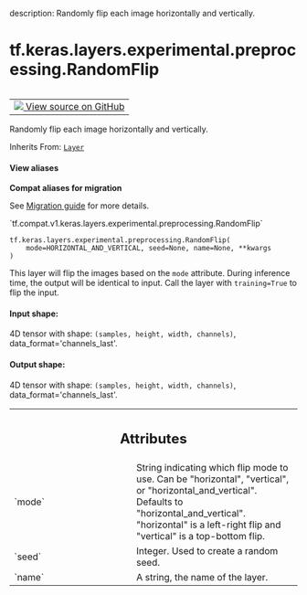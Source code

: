 description: Randomly flip each image horizontally and vertically.

<div itemscope itemtype="http://developers.google.com/ReferenceObject">
<meta itemprop="name" content="tf.keras.layers.experimental.preprocessing.RandomFlip" />
<meta itemprop="path" content="Stable" />
<meta itemprop="property" content="__init__"/>
<meta itemprop="property" content="__new__"/>
</div>

# tf.keras.layers.experimental.preprocessing.RandomFlip

<!-- Insert buttons and diff -->

<table class="tfo-notebook-buttons tfo-api nocontent" align="left">
<td>
  <a target="_blank" href="https://github.com/tensorflow/tensorflow/blob/r2.3/tensorflow/python/keras/layers/preprocessing/image_preprocessing.py#L349-L424">
    <img src="https://www.tensorflow.org/images/GitHub-Mark-32px.png" />
    View source on GitHub
  </a>
</td>
</table>



Randomly flip each image horizontally and vertically.

Inherits From: [`Layer`](../../../../../tf/keras/layers/Layer.md)

<section class="expandable">
  <h4 class="showalways">View aliases</h4>
  <p>
<b>Compat aliases for migration</b>
<p>See
<a href="https://www.tensorflow.org/guide/migrate">Migration guide</a> for
more details.</p>
<p>`tf.compat.v1.keras.layers.experimental.preprocessing.RandomFlip`</p>
</p>
</section>

<pre class="devsite-click-to-copy prettyprint lang-py tfo-signature-link">
<code>tf.keras.layers.experimental.preprocessing.RandomFlip(
    mode=HORIZONTAL_AND_VERTICAL, seed=None, name=None, **kwargs
)
</code></pre>



<!-- Placeholder for "Used in" -->

This layer will flip the images based on the `mode` attribute.
During inference time, the output will be identical to input. Call the layer
with `training=True` to flip the input.

#### Input shape:

4D tensor with shape:
`(samples, height, width, channels)`, data_format='channels_last'.



#### Output shape:

4D tensor with shape:
`(samples, height, width, channels)`, data_format='channels_last'.





<!-- Tabular view -->
 <table class="responsive fixed orange">
<colgroup><col width="214px"><col></colgroup>
<tr><th colspan="2"><h2 class="add-link">Attributes</h2></th></tr>

<tr>
<td>
`mode`
</td>
<td>
String indicating which flip mode to use. Can be "horizontal",
"vertical", or "horizontal_and_vertical". Defaults to
"horizontal_and_vertical". "horizontal" is a left-right flip and
"vertical" is a top-bottom flip.
</td>
</tr><tr>
<td>
`seed`
</td>
<td>
Integer. Used to create a random seed.
</td>
</tr><tr>
<td>
`name`
</td>
<td>
A string, the name of the layer.
</td>
</tr>
</table>



